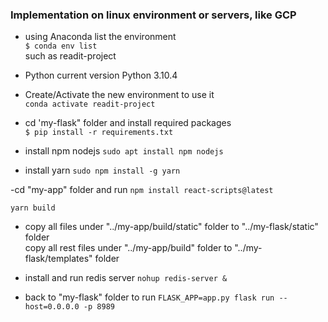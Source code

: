 ### Implementation on linux environment or servers, like GCP

- using Anaconda
list the environment\
`$ conda env list`\
such as readit-project

- Python
current version Python 3.10.4

- Create/Activate the new environment to use it\
  `conda activate readit-project`

- cd 'my-flask" folder and install required packages\
`$ pip install -r requirements.txt`

- install npm nodejs 
 `sudo apt install npm nodejs`

- install yarn 
`sudo npm install -g yarn`

-cd "my-app" folder and run 
`npm install react-scripts@latest`

`yarn build`

- copy all files under "../my-app/build/static" folder to "../my-flask/static" folder\
copy all rest files under "../my-app/build" folder to "../my-flask/templates" folder


- install and run redis server
`nohup redis-server &`

- back  to "my-flask" folder to run 
`FLASK_APP=app.py flask run --host=0.0.0.0 -p 8989`

